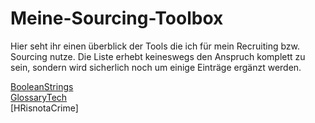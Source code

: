# Meine-Sourcing-Toolbox


Hier seht ihr einen überblick der Tools die ich für mein Recruiting bzw. Sourcing nutze. Die Liste erhebt keineswegs den Anspruch komplett
zu sein, sondern wird sicherlich noch um einige Einträge ergänzt werden. 


[BooleanStrings](http://booleanstrings.com/) <br>
[GlossaryTech](https://blog.glossarytech.com/) <br>
[HRisnotaCrime]
